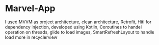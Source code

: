# Marvel-App
I used MVVM as project architecture,
clean architecture,
Retrofit,
Hitl for dependency injection,
developed using Kotlin,
Coroutines to handel operation on threads,
glide to load images,
SmartRefreshLayout to handle load more in recyclerview
